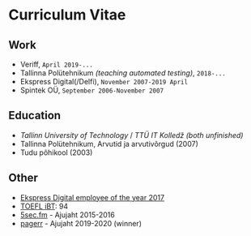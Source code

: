 # Curriculum Vitae

## Work
 - Veriff, `April 2019-...`
 - Tallinna Polütehnikum _(teaching automated testing)_, `2018-...`
 - Ekspress Digital(/Delfi), `November 2007-2019 April`
 - Spintek OÜ, `September 2006-November 2007`

## Education
 - _Tallinn University of Technology_ / _TTÜ IT Kolledž_ _(both unfinished)_
 - Tallinna Polütehnikum, Arvutid ja arvutivõrgud (2007)
 - Tudu põhikool (2003)

## Other
 - [Ekspress Digital employee of the year 2017](https://www.facebook.com/eritikass/posts/1633042516755394)
 - [TOEFL iBT](https://www.ets.org/toefl/ibt/about): 94
 - [5sec.fm](https://www.5sec.fm/) - Ajujaht 2015-2016
 - [pagerr](https://pagerr.net/) - Ajujaht 2019-2020 (winner)
